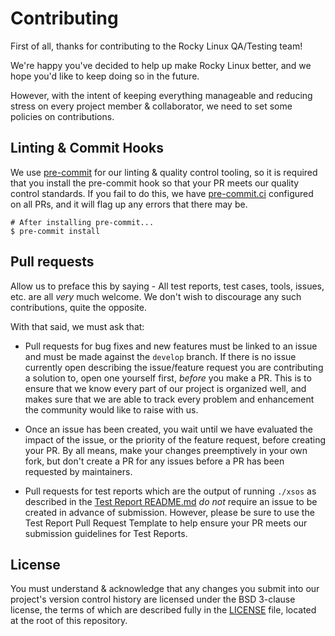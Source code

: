 # Contributing

First of all, thanks for contributing to the Rocky Linux QA/Testing team!

We're happy you've decided to help up make Rocky Linux better, and we hope you'd
like to keep doing so in the future.

However, with the intent of keeping everything manageable and reducing stress on
every project member & collaborator, we need to set some policies on
contributions.

## Linting & Commit Hooks

We use [pre-commit](https://pre-commit.com) for our linting & quality control
tooling, so it is required that you install the pre-commit hook so that your PR
meets our quality control standards. If you fail to do this, we have
[pre-commit.ci](https://pre-commit.ci) configured on all PRs, and it will flag
up any errors that there may be.

```shell
# After installing pre-commit...
$ pre-commit install
```

## Pull requests

Allow us to preface this by saying - All test reports, test cases, tools,
issues, etc. are all _very_ much welcome. We don't wish to discourage any such
contributions, quite the opposite.

With that said, we must ask that:

- Pull requests for bug fixes and new features must be linked to an issue and
  must be made against the `develop` branch. If there is no issue currently open
  describing the issue/feature request you are contributing a solution to, open
  one yourself first, _before_ you make a PR. This is to ensure that we know
  every part of our project is organized well, and makes sure that we are able
  to track every problem and enhancement the community would like to raise with
  us.

- Once an issue has been created, you wait until we have evaluated the impact of
  the issue, or the priority of the feature request, before creating your PR. By
  all means, make your changes preemptively in your own fork, but don't create a
  PR for any issues before a PR has been requested by maintainers.

- Pull requests for test reports which are the output of running `./xsos` as
  described in the [Test Report README.md](./test-reports/README.md) *do not*
  require an issue to be created in advance of submission. However, please be
  sure to use the Test Report Pull Request Template to help ensure your PR meets
  our submission guidelines for Test Reports.

## License

You must understand & acknowledge that any changes you submit into our project's
version control history are licensed under the BSD 3-clause license, the terms
of which are described fully in the [LICENSE](./LICENSE) file, located at the
root of this repository.
